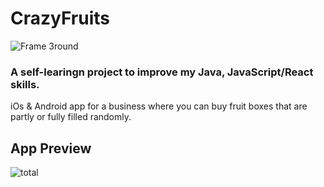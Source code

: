 # CrazyFruits
![Frame 3round](https://user-images.githubusercontent.com/82574299/125537301-5d6e9b44-10ee-42d0-8eda-5e03bcf1fae9.png)

### A self-learingn project to improve my Java, JavaScript/React skills.

iOs & Android app for a business where you can buy fruit boxes that are partly or fully filled randomly.

## App Preview
![total](https://user-images.githubusercontent.com/82574299/125547418-6ee27db4-6126-4f4d-acb0-a40595091efa.png)




